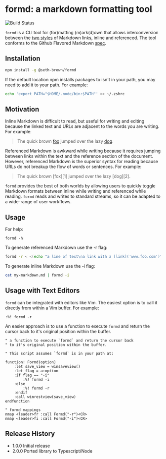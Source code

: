 formd: a markdown formatting tool
================================

![Build Status](https://github.com/seth-brown/formd/workflows/Build%20Status/badge.svg)

`formd` is a CLI tool for (for)matting (m)ark(d)own that allows interconversion between the [two styles](https://github.github.com/gfm/) of Markdown links, inline and referenced. The tool conforms to the Github Flavored Markdown [spec](https://github.github.com/gfm/).

Installation
-------------

``` bash
npm install -g @seth-brown/formd
```

If the default location npm installs packages to isn't in your path, you may need to add it to your path. For example:

``` bash
echo 'export PATH="$HOME/.node/bin:$PATH"' >> ~/.zshrc
```

Motivation
----------

Inline Markdown is difficult to read, but useful for writing and editing because the linked text and URLs are adjacent to the words you are writing. For example:

> The quick brown [fox](http://en.wikipedia.org/wiki/Fox) jumped over the lazy [dog](http://en.wikipedia.org/wiki/Dog).

Referenced Markdown is awkward while writing because it requires jumping between links within the text and the reference section of the document. However, referenced Markdown is the superior syntax for reading because URLs do not breakup the flow of words or sentences. For example:

> The quick brown [fox][1] jumped over the lazy [dog][2].

`formd` provides the best of both worlds by allowing users to quickly toggle Markdown formats between inline while writing and referenced while reading. `formd` reads and writes to standard streams, so it can be adapted to a wide-range of user workflows.

Usage
-----

For help:
```
formd -h
```

To generate referenced Markdown use the -r flag:
``` bash
formd -r < <(echo "a line of text\na link with a [link]('www.foo.com')")
```

To generate inline Markdown use the -i flag:
``` bash
cat my-markdown.md | formd -i
```

Usage with Text Editors
-----------------------

`formd` can be integrated with editors like Vim. The easiest option is to call it
directly from within a Vim buffer. For example:

``` vim
:%! formd -r
```

An easier approach is to use a function to execute `formd` and return the cursor
back to it's original position within the buffer. 

``` vim
" a function to execute `formd` and return the cursor back
" to it's original position within the buffer. 

" This script assumes `formd` is in your path at:
 
function! Formd(option)
    :let save_view = winsaveview()
    :let flag = a:option
    :if flag == "-i"
        :%! formd -i
    :else
        :%! formd -r
    :endif
    :call winrestview(save_view)
endfunction
 
" formd mappings 
nmap <leader>fr :call Formd("-r")<CR>
nmap <leader>fi :call Formd("-i")<CR>
```

Release History
---------
* 1.0.0 Initial release
* 2.0.0 Ported library to Typescript/Node
